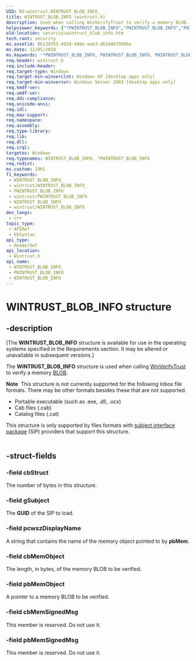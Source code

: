 ```yaml
---
UID: NS:wintrust.WINTRUST_BLOB_INFO_
title: WINTRUST_BLOB_INFO (wintrust.h)
description: Used when calling WinVerifyTrust to verify a memory BLOB.
helpviewer_keywords: ["*PWINTRUST_BLOB_INFO","PWINTRUST_BLOB_INFO","PWINTRUST_BLOB_INFO structure pointer [Security]","WINTRUST_BLOB_INFO","WINTRUST_BLOB_INFO structure [Security]","_win32_wintrust_blob_info","security.wintrust_blob_info","wintrust/PWINTRUST_BLOB_INFO","wintrust/WINTRUST_BLOB_INFO"]
old-location: security\wintrust_blob_info.htm
tech.root: security
ms.assetid: 8b13d355-4d24-4d8e-aae3-db16467999be
ms.date: 12/05/2018
ms.keywords: '*PWINTRUST_BLOB_INFO, PWINTRUST_BLOB_INFO, PWINTRUST_BLOB_INFO structure pointer [Security], WINTRUST_BLOB_INFO, WINTRUST_BLOB_INFO structure [Security], _win32_wintrust_blob_info, security.wintrust_blob_info, wintrust/PWINTRUST_BLOB_INFO, wintrust/WINTRUST_BLOB_INFO'
req.header: wintrust.h
req.include-header: 
req.target-type: Windows
req.target-min-winverclnt: Windows XP [desktop apps only]
req.target-min-winversvr: Windows Server 2003 [desktop apps only]
req.kmdf-ver: 
req.umdf-ver: 
req.ddi-compliance: 
req.unicode-ansi: 
req.idl: 
req.max-support: 
req.namespace: 
req.assembly: 
req.type-library: 
req.lib: 
req.dll: 
req.irql: 
targetos: Windows
req.typenames: WINTRUST_BLOB_INFO, *PWINTRUST_BLOB_INFO
req.redist: 
ms.custom: 19H1
f1_keywords:
 - WINTRUST_BLOB_INFO_
 - wintrust/WINTRUST_BLOB_INFO_
 - PWINTRUST_BLOB_INFO
 - wintrust/PWINTRUST_BLOB_INFO
 - WINTRUST_BLOB_INFO
 - wintrust/WINTRUST_BLOB_INFO
dev_langs:
 - c++
topic_type:
 - APIRef
 - kbSyntax
api_type:
 - HeaderDef
api_location:
 - Wintrust.h
api_name:
 - WINTRUST_BLOB_INFO_
 - PWINTRUST_BLOB_INFO
 - WINTRUST_BLOB_INFO
---
```


# WINTRUST_BLOB_INFO structure


## -description

<p class="CCE_Message">[The  <b>WINTRUST_BLOB_INFO</b> structure is available for use in the operating systems specified in the Requirements section. It may be altered or unavailable in subsequent versions.]

The <b>WINTRUST_BLOB_INFO</b> structure is used when calling 
<a href="/windows/desktop/api/wintrust/nf-wintrust-winverifytrust">WinVerifyTrust</a> to verify a memory <a href="/windows/desktop/SecGloss/b-gly">BLOB</a>.<div class="alert"><b>Note</b>  This structure is not currently supported for the following Inbox file formats. There may be other formats besides these that are not supported. <ul>
<li>Portable executable (such as .exe, .dll, .ocx)</li>
<li>Cab files (.cab)</li>
<li>Catalog files (.cat)</li>
</ul>This structure is only supported by files formats with <a href="/windows/desktop/SecGloss/s-gly">subject interface package</a> (SIP) providers that support this structure.</div>
<div> </div>

## -struct-fields

### -field cbStruct

The number of bytes in this structure.

### -field gSubject

The <b>GUID</b> of the SIP to load.

### -field pcwszDisplayName

A string that contains the name of the memory object pointed to by <b>pbMem</b>.

### -field cbMemObject

The length, in bytes, of the memory BLOB to be verified.

### -field pbMemObject

A pointer to a memory BLOB to be verified.

### -field cbMemSignedMsg

This member is reserved. Do not use it.

### -field pbMemSignedMsg

This member is reserved. Do not use it.

